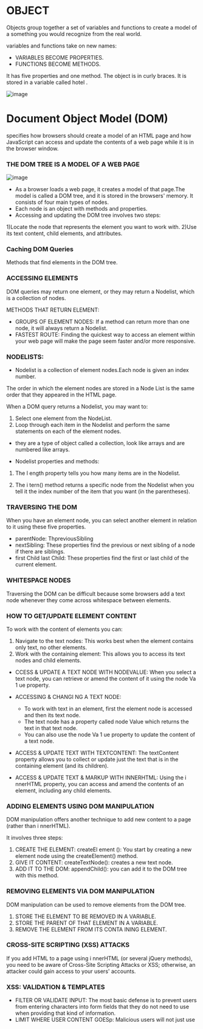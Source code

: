 # OBJECT

Objects group together a set of variables and functions to create a model 
of a something you would recognize from the real world.

variables and functions take on new names:

*  VARIABLES BECOME PROPERTIES.
*  FUNCTIONS BECOME METHODS.

It has five properties and one method. The object is in curly braces. It is stored in a variable called hotel . 

![image](https://user-images.githubusercontent.com/79087406/110230570-9922bd00-7f1a-11eb-84b7-3277b0e2f844.png)

# Document Object Model (DOM) 

specifies how browsers should create a model of an HTML page and how JavaScript can access and update the 
contents of a web page while it is in the browser window. 

### THE DOM TREE IS A  MODEL OF A WEB PAGE 

![image](https://data-flair.training/blogs/wp-content/uploads/sites/2/2019/08/Js-Dom-Tree.png)

* As a browser loads a web page, it creates a model of that page.The model is called a DOM tree, and it is stored in the browsers' memory. 
It consists of four main types of nodes.
* Each node is an object with methods and properties.
* Accessing and updating the DOM tree involves two steps: 

1)Locate the node that represents the element you want to work with. 
2)Use its text content, child elements, and attributes. 

### Caching DOM Queries

Methods that find elements in the DOM tree. 

### ACCESSING ELEMENTS 

DOM queries may return one element, or they may return a Nodelist, which is a collection of nodes.

METHODS THAT RETURN ELEMENT:

* GROUPS OF ELEMENT NODES: If a method can return more than one node, it will always return a Nodelist.
* FASTEST ROUTE: Finding the quickest way to access an element within your web page will make the page seem faster and/or more responsive. 

### NODELISTS: 

* Nodelist is a collection of element nodes.Each node is given an index number.

The order in which the element nodes are stored in a 
Node List is the same order that they appeared in the 
HTML page. 

When a DOM query returns a Nodelist, you may want to: 

1) Select one element from the NodeList. 
2) Loop through each item in the Nodelist and perform the same statements on each of the element nodes.

* they are a type of object called a collection, look like arrays and are numbered like arrays.

* Nodelist properties and methods:

1) The l ength property tells you how many items are in the Nodelist. 

2) The i tern() method returns a specific node from the Nodelist when you tell it the index number of the item that you want (in the parentheses). 

### TRAVERSING THE DOM 

When you have an element node, you can select another element in relation to it using these five properties. 

* parentNode: ThpreviousSibling 
* nextSibling: These properties find the previous or next sibling of a node if there are siblings.
* first Child last Child: These properties find the first or last child of the current element. 

### WHITESPACE NODES 

Traversing the DOM can be difficult because some browsers add a text node whenever they come across whitespace between elements. 

### HOW TO GET/UPDATE ELEMENT CONTENT 

To work with the content of elements you can: 

1) Navigate to the text nodes: This works best when the element contains only text, no other elements. 
2) Work with the containing element: This allows you to access its text nodes and child elements. 

* CCESS & UPDATE A TEXT NODE WITH NODEVALUE: When you select a text node, you can retrieve or amend the content of it using the node Va 1 ue property. 
* ACCESSING & CHANGI NG A TEXT NODE:
  * To work with text in an element, first the element node is accessed and then its text node.
  * The text node has a property called node Value which returns the text in that text node.
  * You can also use the node Va 1 ue property to update the content of a text node.

* ACCESS & UPDATE TEXT WITH TEXTCONTENT: The textContent property allows you to collect or update just the text that is in the 
  containing element (and its children).
  
* ACCESS & UPDATE TEXT & MARKUP WITH INNERHTML: Using the i nnerHTML property, you can access and amend the contents of an element, 
  including any child elements. 

### ADDING ELEMENTS USING DOM MANIPULATION 

DOM manipulation offers another technique to add new content to a page (rather than i nnerHTML).

It involves three steps: 

1) CREATE THE ELEMENT: createEl ement (): You start by creating a new element node using the createElement() method. 
2) GIVE IT CONTENT: createTextNode(): creates a new text node.
3) ADD IT TO THE DOM: appendChild(): you can add it to the DOM tree with this method.

### REMOVING ELEMENTS VIA DOM MANIPULATION 

DOM manipulation can be used to remove elements from the DOM tree. 
1) STORE THE ELEMENT TO BE REMOVED IN A VARIABLE.
2) STORE THE PARENT OF THAT ELEMENT IN A VARIABLE.
3) REMOVE THE ELEMENT FROM ITS CONTA INING ELEMENT.

### CROSS-SITE SCRIPTING (XSS) ATTACKS

If you add HTML to a page using i nnerHTML (or several jQuery methods), you need to be aware of Cross-Site Scripting Attacks or XSS; otherwise, 
an attacker could gain access to your users' accounts.

### XSS: VALIDATION & TEMPLATES
* FILTER OR VALIDATE INPUT: The most basic defense is to prevent users from entering characters into form fields that they do not 
need to use when providing that kind of information. 
* LIMIT WHERE USER CONTENT GOESp: Malicious users will not just use <script> tags to try and create an XSS attack.

### XSS: ESCAPING & CONTROLLING MARKUP 

Any content generated by users that contain characters that are used in code should be escaped on the server. You must control any markup 
added to the page. 

